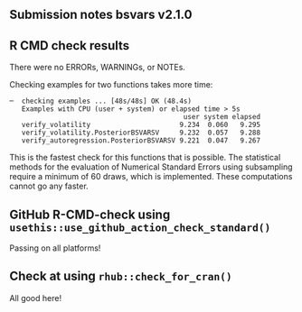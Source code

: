 ## Submission notes bsvars v2.1.0

## R CMD check results

There were no ERRORs, WARNINGs, or NOTEs.

Checking examples for two functions takes more time:
```
─  checking examples ... [48s/48s] OK (48.4s)
   Examples with CPU (user + system) or elapsed time > 5s
                                           user system elapsed
   verify_volatility                      9.234  0.060   9.295
   verify_volatility.PosteriorBSVARSV     9.232  0.057   9.288
   verify_autoregression.PosteriorBSVARSV 9.221  0.047   9.267
```
This is the fastest check for this functions that is possible. The statistical 
methods for the evaluation of Numerical Standard Errors using subsampling require 
a minimum of 60 draws, which is implemented. These computations cannot go any 
faster.

## GitHub R-CMD-check using `usethis::use_github_action_check_standard()`

Passing on all platforms!

## Check at using `rhub::check_for_cran()`

All good here!